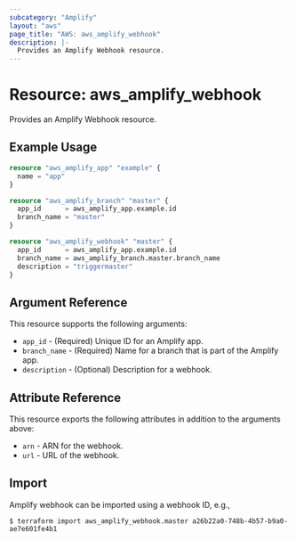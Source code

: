 ```yaml
---
subcategory: "Amplify"
layout: "aws"
page_title: "AWS: aws_amplify_webhook"
description: |-
  Provides an Amplify Webhook resource.
---
```


# Resource: aws_amplify_webhook

Provides an Amplify Webhook resource.

## Example Usage

```terraform
resource "aws_amplify_app" "example" {
  name = "app"
}

resource "aws_amplify_branch" "master" {
  app_id      = aws_amplify_app.example.id
  branch_name = "master"
}

resource "aws_amplify_webhook" "master" {
  app_id      = aws_amplify_app.example.id
  branch_name = aws_amplify_branch.master.branch_name
  description = "triggermaster"
}
```

## Argument Reference

This resource supports the following arguments:

* `app_id` - (Required) Unique ID for an Amplify app.
* `branch_name` - (Required) Name for a branch that is part of the Amplify app.
* `description` - (Optional) Description for a webhook.

## Attribute Reference

This resource exports the following attributes in addition to the arguments above:

* `arn` - ARN for the webhook.
* `url` - URL of the webhook.

## Import

Amplify webhook can be imported using a webhook ID, e.g.,

```
$ terraform import aws_amplify_webhook.master a26b22a0-748b-4b57-b9a0-ae7e601fe4b1
```
